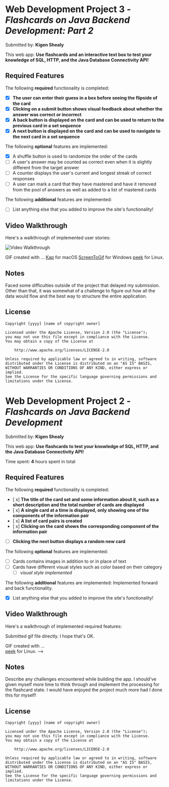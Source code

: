 # Web Development Project 3 - *Flashcards on Java Backend Development: Part 2*

Submitted by: **Kigen Shealy**

This web app: **Use flashcards and an interactive text box to test your knowledge of SQL, HTTP, and the Java Database Connectivity API!**

## Required Features

The following **required** functionality is completed:

- [X] **The user can enter their guess in a box before seeing the flipside of the card**
- [X] **Clicking on a submit button shows visual feedback about whether the answer was correct or incorrect**
- [X] **A back button is displayed on the card and can be used to return to the previous card in a set sequence**
- [X] **A next button is displayed on the card and can be used to navigate to the next card in a set sequence**

The following **optional** features are implemented:

- [X] A shuffle button is used to randomize the order of the cards
- [ ] A user's answer may be counted as correct even when it is slightly different from the target answer
- [ ] A counter displays the user's current and longest streak of correct responses
- [ ] A user can mark a card that they have mastered and have it removed from the pool of answers as well as added to a list of mastered cards

The following **additional** features are implemented:

* [ ] List anything else that you added to improve the site's functionality!

## Video Walkthrough

Here's a walkthrough of implemented user stories:

<img src='http://i.imgur.com/link/to/your/gif/file.gif' title='Video Walkthrough' width='' alt='Video Walkthrough' />

<!-- Replace this with whatever GIF tool you used! -->
GIF created with ...
[Kap](https://getkap.co/) for macOS
[ScreenToGif](https://www.screentogif.com/) for Windows
[peek](https://github.com/phw/peek) for Linux.

## Notes

Faced some difficulties outside of the project that delayed my submission. Other than that, it was somewhat of a challenge to figure out how all the data would flow and the best way to structure the entire application.

## License

    Copyright [yyyy] [name of copyright owner]

    Licensed under the Apache License, Version 2.0 (the "License");
    you may not use this file except in compliance with the License.
    You may obtain a copy of the License at

        http://www.apache.org/licenses/LICENSE-2.0

    Unless required by applicable law or agreed to in writing, software
    distributed under the License is distributed on an "AS IS" BASIS,
    WITHOUT WARRANTIES OR CONDITIONS OF ANY KIND, either express or implied.
    See the License for the specific language governing permissions and
    limitations under the License.


# Web Development Project 2 - *Flashcards on Java Backend Development*

Submitted by: **Kigen Shealy**

This web app: **Use flashcards to test your knowledge of SQL, HTTP, and the Java Database Connectivity API!**

Time spent: **4** hours spent in total

## Required Features

The following **required** functionality is completed:

- [ x] **The title of the card set and some information about it, such as a short description and the total number of cards are displayed**
- [ x] **A single card at a time is displayed, only showing one of the components of the information pair**
- [ x] **A list of card pairs is created**
- [ x] **Clicking on the card shows the corresponding component of the information pair**
- [ ] **Clicking the next button displays a random new card**

The following **optional** features are implemented:

- [ ] Cards contains images in addition to or in place of text
- [ ] Cards have different visual styles such as color based on their category
  - [ ] *visual style implemented*

The following **additional** features are implemented:
Implemented forward and back functionality.

* [x] List anything else that you added to improve the site's functionality!

## Video Walkthrough

Here's a walkthrough of implemented required features:

Submitted gif file directly. I hope that's OK.

<!-- Replace this with whatever GIF tool you used! -->
GIF created with ...  
[peek](https://github.com/phw/peek) for Linux. -->

## Notes

Describe any challenges encountered while building the app.
I should've given myself more time to think through and implement the processing for the flashcard state. I would have enjoyed the project much more had I done this for myself!

## License

    Copyright [yyyy] [name of copyright owner]

    Licensed under the Apache License, Version 2.0 (the "License");
    you may not use this file except in compliance with the License.
    You may obtain a copy of the License at

        http://www.apache.org/licenses/LICENSE-2.0

    Unless required by applicable law or agreed to in writing, software
    distributed under the License is distributed on an "AS IS" BASIS,
    WITHOUT WARRANTIES OR CONDITIONS OF ANY KIND, either express or implied.
    See the License for the specific language governing permissions and
    limitations under the License.
